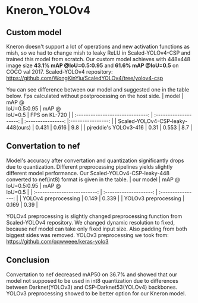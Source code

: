 # Kneron_YOLOv4
## Custom model
Kneron doesn't support a lot of operations and new activation functions as mish, so we had to change mish to leaky ReLU in Scaled-YOLOv4-CSP and trained this model from scratch. Our custom model achieves with 448x448 image size **43.1% mAP @IoU=0.5:0.95**  and **61.6% mAP @IoU=0.5** on COCO val 2017.
Scaled-YOLOv4 repository: https://github.com/WongKinYiu/ScaledYOLOv4/tree/yolov4-csp

You can see difference between our model and suggested one in the table below. Fps calculated without postprocessing on the host side.
|                model               | mAP @<br>IoU=0.5:0.95  |  mAP @<br>IoU=0.5  |   FPS on KL-720  |
| :------------------------------:   | :--------------------: | :----------------: |:----------------: |
| Scaled-YOLOv4-CSP-leaky-448(ours)  | 0.431                  | 0.616              | 9.8               |
|      pjreddie's YOLOv3-416         | 0.31                   | 0.553              | 8.7               |

## Convertation to nef
Model's accuracy after convertation and quantization significantly drops due to quantization. Different preprocessing pipelines yields slightly different model performance. Our Scaled-YOLOv4-CSP-leaky-448 converted to nef(int8) format is given in the table.
| our model                      | mAP @<br>IoU=0.5:0.95  |  mAP @<br>IoU=0.5  |
| :--------------------------:   | :--------------------: | :----------------: |
| YOLOv4 preprocessing           | 0.149                  | 0.339              |
| YOLOv3 preprocessing           | 0.169                  | 0.39               |

YOLOv4 preprocessing is slightly changed preprocessing function from Scaled-YOLOv4 repository. We changed dynamic resolution to fixed, because nef model can take only fixed input size. Also padding from both biggest sides was removed. 
YOLOv3 preprocessing we took from: https://github.com/qqwweee/keras-yolo3

## Conclusion
Convertation to nef decreased mAP50 on 36.7% and showed that our model not supposed to be used in int8 quantization due to differences between Darknet(YOLOv3) and CSP-Darknet53(YOLOv4) backbones. YOLOv3 preprocessing showed to be better option for our Kneron model. 







